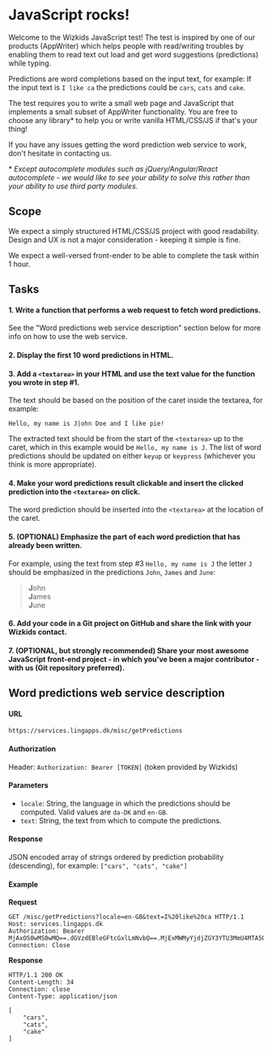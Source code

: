# JavaScript rocks!

Welcome to the Wizkids JavaScript test!
The test is inspired by one of our products (AppWriter) which helps people with read/writing troubles by enabling them to read text out load and get word suggestions (predictions) while typing.

Predictions are word completions based on the input text, for example:
If the input text is `I like ca` the predictions could be `cars`, `cats` and `cake`.

The test requires you to write a small web page and JavaScript that implements a small subset of AppWriter functionality. You are free to choose any library&ast; to help you or write vanilla HTML/CSS/JS if that's your thing!

If you have any issues getting the word prediction web service to work, don't hesitate in contacting us.

&ast; *Except autocomplete modules such as jQuery/Angular/React autocomplete - we would like to see your ability to solve this rather than your ability to use third party modules.*

## Scope

We expect a simply structured HTML/CSS/JS project with good readability. Design and UX is not a major consideration - keeping it simple is fine.

We expect a well-versed front-ender to be able to complete the task within 1 hour.

## Tasks

#### 1.  Write a function that performs a web request to fetch word predictions.
See the "Word predictions web service description" section below for more info on how to use the web service.

#### 2. Display the first 10 word predictions in HTML.

#### 3. Add a `<textarea>` in your HTML and use the text value for the function you wrote in step #1.
The text should be based on the position of the caret inside the textarea, for example:
```
Hello, my name is J|ohn Doe and I like pie! 
```
The extracted text should be from the start of the `<textarea>` up to the caret, which in this example would be `Hello, my name is J`.
The list of word predictions should be updated on either `keyup` or  `keypress` (whichever you think is more appropriate).

#### 4. Make your word predictions result clickable and insert the clicked prediction into the `<textarea>` on click.
The word prediction should be inserted into the `<textarea>` at the location of the caret.

#### 5. (OPTIONAL) Emphasize the part of each word prediction that has already been written.
For example, using the text from step #3 `Hello, my name is J` the letter `J` should be emphasized in the predictions `John`, `James` and `June`:

> **J**ohn  
> **J**ames  
> **J**une  

#### 6. Add your code in a Git project on GitHub and share the link with your Wizkids contact.

#### 7. (OPTIONAL, but strongly recommended) Share your most awesome JavaScript front-end project - in which you've been a major contributor - with us (Git repository preferred).

## Word predictions web service description

#### URL
`https://services.lingapps.dk/misc/getPredictions`

#### Authorization
Header: `Authorization: Bearer [TOKEN]` (token provided by Wizkids)

#### Parameters
  - `locale`: String, the language in which the predictions should be computed. Valid values are `da-DK` and `en-GB`.
  - `text`: String, the text from which to compute the predictions.

#### Response
JSON encoded array of strings ordered by prediction probability (descending), for example:
`["cars", "cats", "cake"]`

#### Example

**Request**
```
GET /misc/getPredictions?locale=en-GB&text=I%20like%20ca HTTP/1.1
Host: services.lingapps.dk
Authorization: Bearer MjAxOS0wMS0wMQ==.dGVzdEBleGFtcGxlLmNvbQ==.MjExMWMyYjdjZGY3YTU3MmU4MTA5OWY0MDgyMmM0OTk=
Connection: Close

```
**Response**
```
HTTP/1.1 200 OK
Content-Length: 34
Connection: close
Content-Type: application/json

[
    "cars",
    "cats",
    "cake"
]
```
